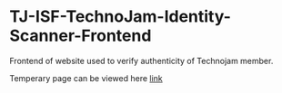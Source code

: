 # TJ-ISF-TechnoJam-Identity-Scanner-Frontend
Frontend of website used to verify authenticity of Technojam member.

Temperary page can be viewed here [link](https://peaceful-mahavira-78915e.netlify.com/)
